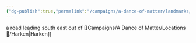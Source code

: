 ```yaml
---
{"dg-publish":true,"permalink":"/campaigns/a-dance-of-matter/landmarks/kings-road/","dgPassFrontmatter":true}
---
```


a road leading south east out of [[Campaigns/A Dance of Matter/Locations 📌/Harken\|Harken]]